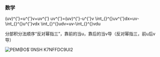 ### 数学

(uv)^{'}=u^{'}v+uv^{'} uv^{'}=(uv)^{'}-u^{'}v \int_{}^{}uv^{'}dx=uv-\int_{}^{}u^{'}vdx \int_{}^{}udv=uv-\int_{}^{}vdu


分部积分法顺序“反对幂指三”，靠前的当u，靠后的当v导（反对幂指三，前u后v导）



![PEM@O$`0NSH K7NFFDC9UI2](https://user-images.githubusercontent.com/48854115/204170960-46bb07bf-aa63-41c5-8b72-56a4d9b29318.png)
